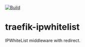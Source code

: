 [![Build](https://github.com/dmahmalat/traefik-ipwhitelist/actions/workflows/go.yml/badge.svg)](https://github.com/dmahmalat/traefik-ipwhitelist/actions/workflows/go.yml)

# traefik-ipwhitelist
IPWhiteList middleware with redirect.
